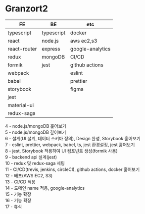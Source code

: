 # Granzort2


|FE|BE|etc|
|-|-|-|
|typescript|typescript|docker|
|react|node.js|aws ec2,s3|
|react-router|express|google-analytics|
|redux|mongoDB|CI/CD|
|formik|jest|github actions|
|webpack||eslint|
|babel||prettier|
|storybook||figma|
|jest|||
|material-ui|||
|redux-saga|||

4 - node.js/mongoDB 훑어보기  
5 - node.js/mongoDB 깊이보기  
6 - 설계(UI 설계, 데이터 스키마 정의), Design 완성, Storybook 훑어보기  
7 - eslint, prettier, webpack, babel, ts, jest 환경설정, jest 훑어보기  
8 - jest, Storybook 적용하여 UI 컴포넌트 생성(formik 사용)  
9 - backend api 설계(jest)  
10 - redux 및 redux-saga 세팅  
11 - CI/CD(trevis, jenkins, circleCI), github actions, docker 훑어보기  
12 - 배포(AWS EC2, S3)  
13 - CI/CD 적용  
14 - 도메인 name 적용, google-analytics  
15 - 기능 확장  
16 - 기능 확장  
17 - 휴식  
